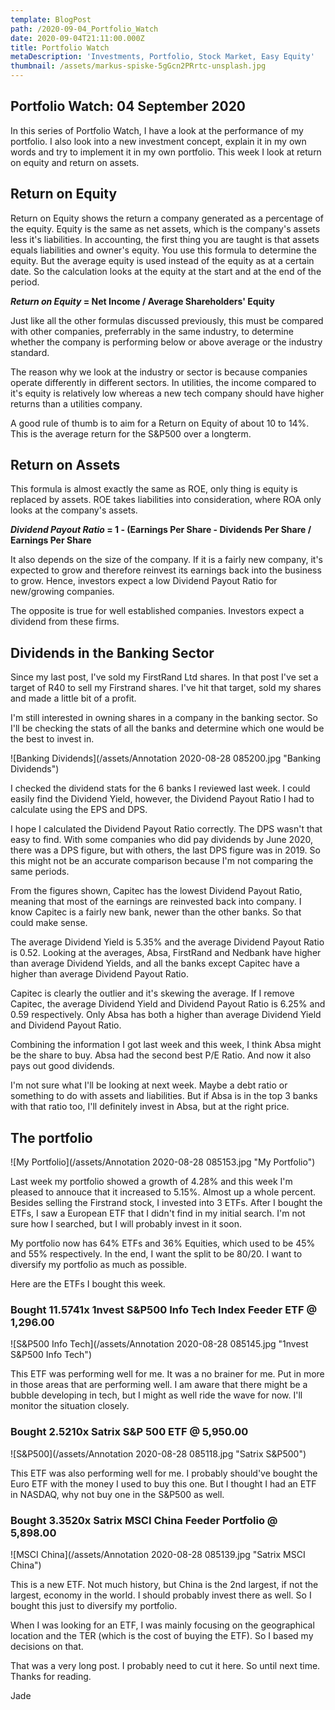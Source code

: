 ```yaml
---
template: BlogPost
path: /2020-09-04_Portfolio_Watch
date: 2020-09-04T21:11:00.000Z
title: Portfolio Watch
metaDescription: 'Investments, Portfolio, Stock Market, Easy Equity'
thumbnail: /assets/markus-spiske-5gGcn2PRrtc-unsplash.jpg
---
```

## Portfolio Watch: 04 September 2020

In this series of Portfolio Watch, I have a look at the performance of my portfolio. I also look into a new investment concept, explain it in my own words and try to implement it in my own portfolio. This week I look at return on equity and return on assets.

## Return on Equity

Return on Equity shows the return a company generated as a percentage of the equity. Equity is the same as net assets, which is the company's assets less it's liabilities. In accounting, the first thing you are taught is that assets equals liabilities and owner's equity. You use this formula to determine the equity. But the average equity is used instead of the equity as at a certain date. So the calculation looks at the equity at the start and at the end of the period.

***Return on Equity* = Net Income / Average Shareholders' Equity**

Just like all the other formulas discussed previously, this must be compared with other companies, preferrably in the same industry, to determine whether the company is performing below or above average or the industry standard. 

The reason why we look at the industry or sector is because companies operate differently in different sectors. In utilities, the income compared to it's equity is relatively low whereas a new tech company should have higher returns than a utilities company.

A good rule of thumb is to aim for a Return on Equity of about 10 to 14%. This is the average return for the S&P500 over a longterm. 

## Return on Assets

This formula is almost exactly the same as ROE, only thing is equity is replaced by assets. ROE takes liabilities into consideration, where ROA only looks at the company's assets. 


***Dividend Payout Ratio* = 1 - (Earnings Per Share - Dividends Per Share / Earnings Per Share**

It also depends on the size of the company. If it is a fairly new company, it's expected to grow and therefore reinvest its earnings back into the business to grow. Hence, investors expect a low Dividend Payout Ratio for new/growing companies. 

The opposite is true for well established companies. Investors expect a dividend from these firms. 

## Dividends in the Banking Sector

Since my last post, I've sold my FirstRand Ltd shares. In that post I've set a target of R40 to sell my Firstrand shares. I've hit that target, sold my shares and made a little bit of a profit. 

I'm still interested in owning shares in a company in the banking sector. So I'll be checking the stats of all the banks and determine which one would be the best to invest in.

![Banking Dividends](/assets/Annotation 2020-08-28 085200.jpg "Banking Dividends")

I checked the dividend stats for the 6 banks I reviewed last week. I could easily find the Dividend Yield, however, the Dividend Payout Ratio I had to calculate using the EPS and DPS.

I hope I calculated the Dividend Payout Ratio correctly. The DPS wasn't that easy to find. With some companies who did pay dividends by June 2020, there was a DPS figure, but with others, the last DPS figure was in 2019. So this might not be an accurate comparison because I'm not comparing the same periods. 

From the figures shown, Capitec has the lowest Dividend Payout Ratio, meaning that most of the earnings are reinvested back into company. I know Capitec is a fairly new bank, newer than the other banks. So that could make sense. 

The average Dividend Yield is 5.35% and the average Dividend Payout Ratio is 0.52. Looking at the averages, Absa, FirstRand and Nedbank have higher than average Dividend Yields, and all the banks except Capitec have a higher than average Dividend Payout Ratio.

Capitec is clearly the outlier and it's skewing the average. If I remove Capitec, the average  Dividend Yield and Dividend Payout Ratio is 6.25% and 0.59 respectively. Only Absa has both a higher than average Dividend Yield and Dividend Payout Ratio. 

Combining the information I got last week and this week, I think Absa might be the share to buy. Absa had the second best P/E Ratio. And now it also pays out good dividends. 

I'm not sure what I'll be looking at next week. Maybe a debt ratio or something to do with assets and liabilities. But if Absa is in the top 3 banks with that ratio too, I'll definitely invest in Absa, but at the right price. 

## The portfolio

![My Portfolio](/assets/Annotation 2020-08-28 085153.jpg "My Portfolio")

Last week my portfolio showed a growth of 4.28% and this week I'm pleased to annouce that it increased to 5.15%. Almost up a whole percent. Besides selling the Firstrand stock, I invested into 3 ETFs. After I bought the ETFs, I saw a European ETF that I didn't find in my initial search. I'm not sure how I searched, but I will probably invest in it soon. 

My portfolio now has 64% ETFs and 36% Equities, which used to be 45% and 55% respectively. In the end, I want the split to be 80/20. I want to diversify my portfolio as much as possible. 

Here are the ETFs I bought this week.

### Bought 11.5741x 1nvest S&P500 Info Tech Index Feeder ETF @ 1,296.00

![S&P500 Info Tech](/assets/Annotation 2020-08-28 085145.jpg "1nvest S&P500 Info Tech")

This ETF was performing well for me. It was a no brainer for me. Put in more in those areas that are performing well. I am aware that there might be a bubble developing in tech, but I might as well ride the wave for now. I'll monitor the situation closely.

### Bought 2.5210x Satrix S&P 500 ETF @ 5,950.00

![S&P500](/assets/Annotation 2020-08-28 085118.jpg "Satrix S&P500")

This ETF was also performing well for me. I probably should've bought the Euro ETF with the money I used to buy this one. But I thought I had an ETF in NASDAQ, why not buy one in the S&P500 as well.

### Bought 3.3520x Satrix MSCI China Feeder Portfolio @ 5,898.00

![MSCI China](/assets/Annotation 2020-08-28 085139.jpg "Satrix MSCI China")

This is a new ETF. Not much history, but China is the 2nd largest, if not the largest, economy in the world. I should probably invest there as well. So I bought this just to diversify my portfolio.

When I was looking for an ETF, I was mainly focusing on the geographical location and the TER (which is the cost of buying the ETF). So I based my decisions on that. 

That was a very long post. I probably need to cut it here. So until next time. Thanks for reading. 

Jade

